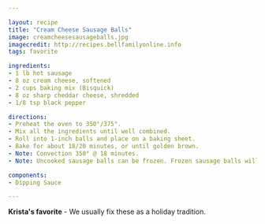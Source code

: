 ```yaml
---

layout: recipe
title: "Cream Cheese Sausage Balls"
image: creamcheesesausageballs.jpg
imagecredit: http://recipes.bellfamilyonline.info
tags: favorite

ingredients:
- 1 lb hot sausage
- 8 oz cream cheese, softened
- 2 cups baking mix (Bisquick)
- 8 oz sharp cheddar cheese, shredded
- 1/8 tsp black pepper

directions:
- Preheat the oven to 350°/375°.
- Mix all the ingredients until well combined.
- Roll into 1-inch balls and place on a baking sheet.
- Bake for about 18/20 minutes, or until golden brown.
- Note: Convection 350° @ 18 minutes.
- Note: Uncooked sausage balls can be frozen. Frozen sausage balls will take a few minutes longer to cook.

components:
- Dipping Sauce

---
```


**Krista's favorite** - We usually fix these as a holiday tradition.
